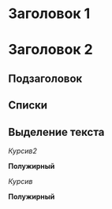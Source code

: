 # Заголовок 1

# Заголовок 2

## Подзаголовок

## Списки

## Выделение текста
*Курсив2*

**Полужирный**

_Курсив_

__Полужирный__
